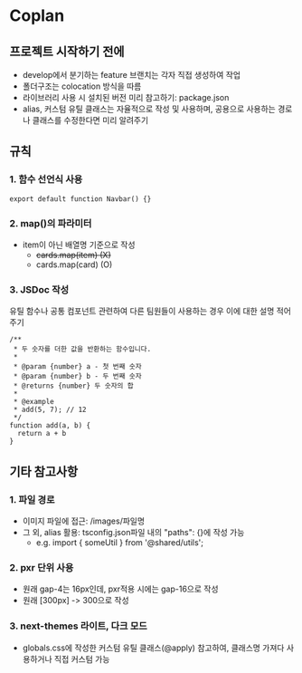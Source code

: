 # Coplan

## 프로젝트 시작하기 전에

- develop에서 분기하는 feature 브랜치는 각자 직접 생성하여 작업
- 폴더구조는 colocation 방식을 따름
- 라이브러리 사용 시 설치된 버전 미리 참고하기: package.json
- alias, 커스텀 유틸 클래스는 자율적으로 작성 및 사용하며, 공용으로 사용하는 경로나 클래스를 수정한다면 미리 알려주기

## 규칙

### 1. 함수 선언식 사용

```tsx
export default function Navbar() {}
```

### 2. map()의 파라미터

- item이 아닌 배열명 기준으로 작성
  - ~~cards.map(item) (X)~~
  - cards.map(card) (O)

### 3. JSDoc 작성

유틸 함수나 공통 컴포넌트 관련하여 다른 팀원들이 사용하는 경우 이에 대한 설명 적어주기

```tsx
/**
 * 두 숫자를 더한 값을 반환하는 함수입니다.
 *
 * @param {number} a - 첫 번째 숫자
 * @param {number} b - 두 번째 숫자
 * @returns {number} 두 숫자의 합
 *
 * @example
 * add(5, 7); // 12
 */
function add(a, b) {
  return a + b
}
```

## 기타 참고사항

### 1. 파일 경로

- 이미지 파일에 접근: /images/파일명
- 그 외, alias 활용: tsconfig.json파일 내의 "paths": {}에 작성 가능
  - e.g. import { someUtil } from '@shared/utils';

### 2. pxr 단위 사용

- 원래 gap-4는 16px인데, pxr적용 시에는 gap-16으로 작성
- 원래 [300px] -> 300으로 작성

### 3. next-themes 라이트, 다크 모드

- globals.css에 작성한 커스텀 유틸 클래스(@apply) 참고하여, 클래스명 가져다 사용하거나 직접 커스텀 가능
